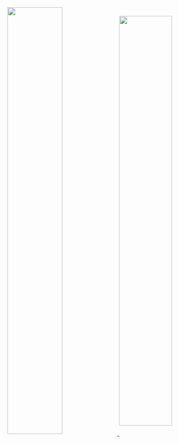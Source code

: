 <a href="https://github-readme-stats.vercel.app/">
  <img align="center" width="50%" src="https://github-readme-stats.vercel.app/api?username=vladd-png&show_icons=true&theme=ayu-mirage" />
</a>


<a href="https://github.com/vladd-png/github-readme-stats">
  <img align="center" width="49%" src="https://github-readme-stats.vercel.app/api/wakatime?username=vladd" />
</a>



